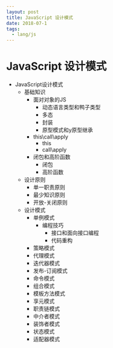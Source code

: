 ```yaml
---
layout: post
title: JavaScript 设计模式
date: 2018-07-1
tags:
  - lang/js
---
```


# JavaScript 设计模式

- JavaScript设计模式
  - 基础知识
    - 面对对象的JS
      - 动态语言类型和鸭子类型
      - 多态
      - 封装
      - 原型模式和y原型继承
    - this\call\apply
      - this
      - call\apply
    - 闭包和高阶函数
      - 闭包
      - 高阶函数
  - 设计原则
    - 单一职责原则
    - 最少知识原则
    - 开放-关闭原则
  - 设计模式 <!-- more -->
    - 单例模式
      - 编程技巧
        - 接口和面向接口编程
        - 代码重构
    - 策略模式
    - 代理模式
    - 迭代器模式
    - 发布-订阅模式
    - 命令模式
    - 组合模式
    - 模板方法模式
    - 享元模式
    - 职责链模式
    - 中介者模式
    - 装饰者模式
    - 状态模式
    - 适配器模式
